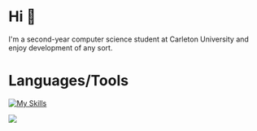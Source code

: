 # Hi :wave:


 I'm a second-year computer science student at Carleton University and enjoy development of any sort.
 

 
# Languages/Tools
[![My Skills](https://skillicons.dev/icons?i=py,java,c,cpp,graphql,nodejs,svelte,js,ts,react,next,html,css,git,neovim,linux&perline=8)](https://skillicons.dev)

![](https://komarev.com/ghpvc/?username=surgicalbear&color=lightgrey)






